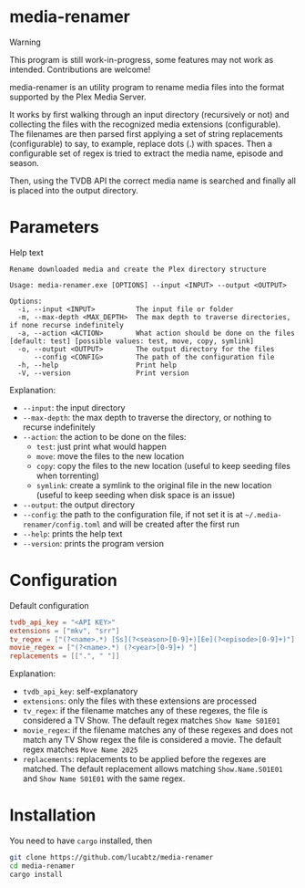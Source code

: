 # media-renamer

> [!WARNING]  
> This program is still work-in-progress, some features may not work as intended. Contributions are welcome!

media-renamer is an utility program to rename media files into the format supported by the Plex Media Server.

It works by first walking through an input directory (recursively or not) and collecting the files with the recognized media extensions (configurable).
The filenames are then parsed first applying a set of string replacements (configurable) to say, to example, replace dots (.) with spaces. Then a configurable
set of regex is tried to extract the media name, episode and season.

Then, using the TVDB API the correct media name is searched and finally all is placed into the output directory.

# Parameters
Help text
```
Rename downloaded media and create the Plex directory structure

Usage: media-renamer.exe [OPTIONS] --input <INPUT> --output <OUTPUT>

Options:
  -i, --input <INPUT>          The input file or folder
  -m, --max-depth <MAX_DEPTH>  The max depth to traverse directories, if none recurse indefinitely
  -a, --action <ACTION>        What action should be done on the files [default: test] [possible values: test, move, copy, symlink]
  -o, --output <OUTPUT>        The output directory for the files
      --config <CONFIG>        The path of the configuration file
  -h, --help                   Print help
  -V, --version                Print version
```
Explanation:
- `--input`: the input directory
- `--max-depth`: the max depth to traverse the directory, or nothing to recurse indefinitely
- `--action`: the action to be done on the files:
  * `test`: just print what would happen
  * `move`: move the files to the new location
  * `copy`: copy the files to the new location (useful to keep seeding files when torrenting)
  * `symlink`: create a symlink to the original file in the new location (useful to keep seeding when disk space is an issue)
- `--output`: the output directory
- `--config`: the path to the configuration file, if not set it is at `~/.media-renamer/config.toml` and will be created after the first run
- `--help`: prints the help text
- `--version`: prints the program version

# Configuration
Default configuration
```toml
tvdb_api_key = "<API KEY>"
extensions = ["mkv", "srr"]
tv_regex = ["(?<name>.*) [Ss](?<season>[0-9]+)[Ee](?<episode>[0-9]+)"]
movie_regex = ["(?<name>.*) (?<year>[0-9]+) "]
replacements = [[".", " "]]
```
Explanation:
- `tvdb_api_key`: self-explanatory
- `extensions`: only the files with these extensions are processed
- `tv_regex`: if the filename matches any of these regexes, the file is considered a TV Show. The default regex matches `Show Name S01E01`
- `movie_regex`: if the filename matches any of these regexes and does not match any TV Show regex the file is considered a movie. The default regex matches `Move Name 2025`
- `replacements`: replacements to be applied before the regexes are matched. The default replacement allows matching  `Show.Name.S01E01` and  `Show Name S01E01` with the same regex.

# Installation
You need to have `cargo` installed, then
```bash
git clone https://github.com/lucabtz/media-renamer
cd media-renamer
cargo install
```
